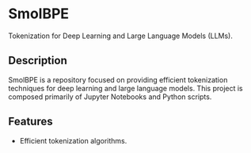 # SmolBPE

Tokenization for Deep Learning and Large Language Models (LLMs).
## Description

SmolBPE is a repository focused on providing efficient tokenization techniques for deep learning and large language models. This project is composed primarily of Jupyter Notebooks and Python scripts.

## Features

- Efficient tokenization algorithms.
